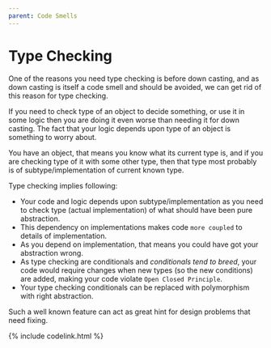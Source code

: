 ```yaml
---
parent: Code Smells
---
```


# Type Checking
One of the reasons you need type checking is before down casting, 
and as down casting is itself a code smell and should be avoided, we can get rid of this reason for type checking.

If you need to check type of an object to decide something, or use it in some logic then you are doing it even worse than needing it for down casting.
The fact that your logic depends upon type of an object is something to worry about.

You have an object, that means you know what its current type is,
and if you are checking type of it with some other type, then that type most probably is of subtype/implementation of current known type.

Type checking implies following:
* Your code and logic depends upon subtype/implementation as you need to check type (actual implementation) of what should have been pure abstraction.
* This dependency on implementations makes code `more coupled` to details of implementation.
* As you depend on implementation, that means you could have got your abstraction wrong.
* As type checking are conditionals and *conditionals tend to breed*, 
your code would require changes when new types (so the new conditions) are added, making your code violate `Open Closed Principle`.    
* Your type checking conditionals can be replaced with polymorphism with right abstraction.

Such a well known feature can act as great hint for design problems that need fixing.

{% include codelink.html %}